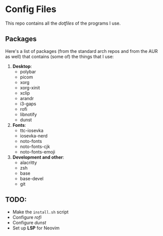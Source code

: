 # Config Files
This repo contains all the *dotfiles* of the programs I use.

## Packages
Here's a list of packages (from the standard arch repos and from the AUR as well)
that contains (some of) the things that I use:
1. **Desktop**:
     - polybar
     - picom
     - xorg
     - xorg-xinit
     - xclip
     - arandr
     - i3-gaps
     - rofi
     - libnotify
     - dunst
2. **Fonts**:
     - ttc-iosevka
     - iosevka-nerd
     - noto-fonts
     - noto-fonts-cjk
     - noto-fonts-emoji
3. **Development and other**:
     - alacritty
     - zsh
     - base
     - base-devel
     - git

## TODO:
 - Make the `install.sh` script
 - Configure *rofi*
 - Configure *dunst*
 - Set up **LSP** for Neovim
